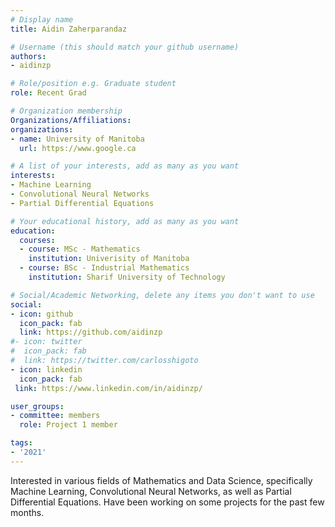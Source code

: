 ```yaml
---
# Display name
title: Aidin Zaherparandaz

# Username (this should match your github username)
authors:
- aidinzp

# Role/position e.g. Graduate student
role: Recent Grad

# Organization membership
Organizations/Affiliations:
organizations:
- name: University of Manitoba
  url: https://www.google.ca

# A list of your interests, add as many as you want
interests:
- Machine Learning 
- Convolutional Neural Networks
- Partial Differential Equations

# Your educational history, add as many as you want
education:
  courses:
  - course: MSc - Mathematics
    institution: Univerisity of Manitoba
  - course: BSc - Industrial Mathematics
    institution: Sharif University of Technology

# Social/Academic Networking, delete any items you don't want to use
social:
- icon: github
  icon_pack: fab
  link: https://github.com/aidinzp
#- icon: twitter
#  icon_pack: fab
#  link: https://twitter.com/carlosshigoto
- icon: linkedin
  icon_pack: fab
 link: https://www.linkedin.com/in/aidinzp/

user_groups:
- committee: members
  role: Project 1 member

tags:
- '2021'
---
```

Interested in various fields of Mathematics and Data Science, specifically Machine Learning, Convolutional Neural Networks, as well as Partial Differential Equations. Have been working on some projects for the past few months.
